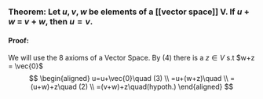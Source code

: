 ### Theorem: Let $u,v,w$ be elements of a [[vector space]] V. If $u+w$ = $v+w$, then $u=v$.

#### Proof: 
We will use the 8 axioms of a Vector Space.
By (4) there is a $z\in V$ s.t $w+z = \vec{0}$
$$
\begin{aligned}
u=u+\vec{0}\quad (3) \\
=u+(w+z)\quad \\
=(u+w)+z\quad (2) \\
=(v+w)+z\quad(hypoth.)
\end{aligned}
$$



